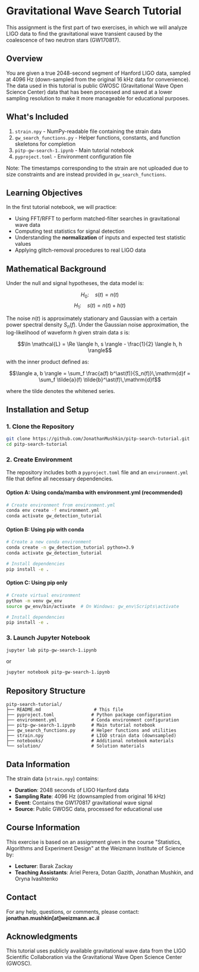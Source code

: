 # Gravitational Wave Search Tutorial

This assignment is the first part of two exercises, in which we will analyze LIGO data to find the gravitational wave transient caused by the coalescence of two neutron stars (GW170817).

## Overview

You are given a true 2048-second segment of Hanford LIGO data, sampled at 4096 Hz (down-sampled from the original 16 kHz data for convenience). The data used in this tutorial is public GWOSC (Gravitational Wave Open Science Center) data that has been processed and saved at a lower sampling resolution to make it more manageable for educational purposes.

## What's Included

1. `strain.npy` - NumPy-readable file containing the strain data
2. `gw_search_functions.py` - Helper functions, constants, and function skeletons for completion
3. `pitp-gw-search-1.ipynb` - Main tutorial notebook
4. `pyproject.toml` - Environment configuration file

Note: The timestamps corresponding to the strain are not uploaded due to size constraints and are instead provided in `gw_search_functions`.

## Learning Objectives

In the first tutorial notebook, we will practice:

- Using FFT/RFFT to perform matched-filter searches in gravitational wave data
- Computing test statistics for signal detection
- Understanding the **normalization** of inputs and expected test statistic values
- Applying glitch-removal procedures to real LIGO data

## Mathematical Background

Under the null and signal hypotheses, the data model is:

$$H_0: \quad s(t) = n(t)$$
$$H_1: \quad s(t) = n(t) + h(t)$$

The noise $n(t)$ is approximately stationary and Gaussian with a certain power spectral density $S_n(f)$. Under the Gaussian noise approximation, the log-likelihood of waveform $h$ given strain data $s$ is:

$$\ln \mathcal{L} = \Re \langle h, s \rangle - \frac{1}{2} \langle h, h \rangle$$

with the inner product defined as:

$$\langle a, b \rangle = \sum_f \frac{a(f) b^\ast(f)}{S_n(f)}\,\mathrm{d}f = \sum_f \tilde{a}(f) \tilde{b}^\ast(f)\,\mathrm{d}f$$

where the tilde denotes the whitened series.

## Installation and Setup

### 1. Clone the Repository

```bash
git clone https://github.com/JonathanMushkin/pitp-search-tutorial.git
cd pitp-search-tutorial
```

### 2. Create Environment

The repository includes both a `pyproject.toml` file and an `environment.yml` file that define all necessary dependencies.

#### Option A: Using conda/mamba with environment.yml (recommended)

```bash
# Create environment from environment.yml
conda env create -f environment.yml
conda activate gw_detection_tutorial
```

#### Option B: Using pip with conda

```bash
# Create a new conda environment
conda create -n gw_detection_tutorial python=3.9
conda activate gw_detection_tutorial

# Install dependencies
pip install -e .
```

#### Option C: Using pip only

```bash
# Create virtual environment
python -m venv gw_env
source gw_env/bin/activate  # On Windows: gw_env\Scripts\activate

# Install dependencies
pip install -e .
```

### 3. Launch Jupyter Notebook

```bash
jupyter lab pitp-gw-search-1.ipynb
```

or

```bash
jupyter notebook pitp-gw-search-1.ipynb
```

## Repository Structure

```
pitp-search-tutorial/
├── README.md                    # This file
├── pyproject.toml              # Python package configuration
├── environment.yml             # Conda environment configuration
├── pitp-gw-search-1.ipynb      # Main tutorial notebook
├── gw_search_functions.py      # Helper functions and utilities
├── strain.npy                  # LIGO strain data (downsampled)
├── notebooks/                  # Additional notebook materials
└── solution/                   # Solution materials
```

## Data Information

The strain data (`strain.npy`) contains:
- **Duration**: 2048 seconds of LIGO Hanford data
- **Sampling Rate**: 4096 Hz (downsampled from original 16 kHz)
- **Event**: Contains the GW170817 gravitational wave signal
- **Source**: Public GWOSC data, processed for educational use

## Course Information

This exercise is based on an assignment given in the course "Statistics, Algorithms and Experiment Design" at the Weizmann Institute of Science by:

- **Lecturer**: Barak Zackay
- **Teaching Assistants**: Ariel Perera, Dotan Gazith, Jonathan Mushkin, and Oryna Ivashtenko

## Contact

For any help, questions, or comments, please contact:
**jonathan.mushkin[at]weizmann.ac.il**

## Acknowledgments

This tutorial uses publicly available gravitational wave data from the LIGO Scientific Collaboration via the Gravitational Wave Open Science Center (GWOSC). 
